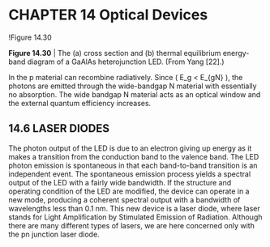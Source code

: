 # CHAPTER 14 Optical Devices

!Figure 14.30

**Figure 14.30** | The (a) cross section and (b) thermal equilibrium energy-band diagram of a GaAlAs heterojunction LED. (From Yang [22].)

In the p material can recombine radiatively. Since \( E_g < E_{gN} \), the photons are emitted through the wide-bandgap N material with essentially no absorption. The wide bandgap N material acts as an optical window and the external quantum efficiency increases.

## 14.6 LASER DIODES

The photon output of the LED is due to an electron giving up energy as it makes a transition from the conduction band to the valence band. The LED photon emission is spontaneous in that each band-to-band transition is an independent event. The spontaneous emission process yields a spectral output of the LED with a fairly wide bandwidth. If the structure and operating condition of the LED are modified, the device can operate in a new mode, producing a coherent spectral output with a bandwidth of wavelengths less than 0.1 nm. This new device is a laser diode, where laser stands for Light Amplification by Stimulated Emission of Radiation. Although there are many different types of lasers, we are here concerned only with the pn junction laser diode.